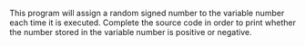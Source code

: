 This program will assign a random signed number to the variable number each 
time it is executed. Complete the source code in order to print whether the 
number stored in the variable number is positive or negative.